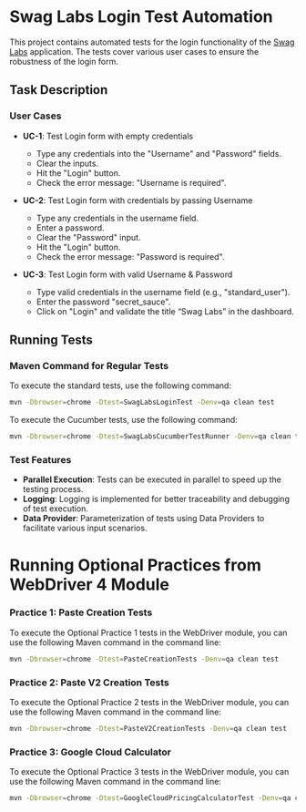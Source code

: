 # Swag Labs Login Test Automation
This project contains automated tests for the login functionality of the [Swag Labs](https://www.saucedemo.com/) application. The tests cover various user cases to ensure the robustness of the login form.
## Task Description
### User Cases
- **UC-1**: Test Login form with empty credentials
  - Type any credentials into the "Username" and "Password" fields.
  - Clear the inputs.
  - Hit the "Login" button.
  - Check the error message: "Username is required".

- **UC-2**: Test Login form with credentials by passing Username
  - Type any credentials in the username field.
  - Enter a password.
  - Clear the "Password" input.
  - Hit the "Login" button.
  - Check the error message: "Password is required".

- **UC-3**: Test Login form with valid Username & Password
  - Type valid credentials in the username field (e.g., "standard_user").
  - Enter the password "secret_sauce".
  - Click on "Login" and validate the title “Swag Labs” in the dashboard.

## Running Tests
### Maven Command for Regular Tests
To execute the standard tests, use the following command:
```bash
mvn -Dbrowser=chrome -Dtest=SwagLabsLoginTest -Denv=qa clean test
```
To execute the Cucumber tests, use the following command:
```bash
mvn -Dbrowser=chrome -Dtest=SwagLabsCucumberTestRunner -Denv=qa clean test
```

### Test Features
- **Parallel Execution**: Tests can be executed in parallel to speed up the testing process.
- **Logging**: Logging is implemented for better traceability and debugging of test execution.
- **Data Provider**: Parameterization of tests using Data Providers to facilitate various input scenarios.

# Running Optional Practices from WebDriver 4 Module
### Practice 1: Paste Creation Tests
To execute the Optional Practice 1 tests in the WebDriver module, you can use the following Maven command in the command line:

```bash
mvn -Dbrowser=chrome -Dtest=PasteCreationTests -Denv=qa clean test
```
### Practice 2: Paste V2 Creation Tests
To execute the Optional Practice 2 tests in the WebDriver module, you can use the following Maven command in the command line:

```bash
mvn -Dbrowser=chrome -Dtest=PasteV2CreationTests -Denv=qa clean test
```
### Practice 3: Google Cloud Calculator
To execute the Optional Practice 3 tests in the WebDriver module, you can use the following Maven command in the command line:

```bash
mvn -Dbrowser=chrome -Dtest=GoogleCloudPricingCalculatorTest -Denv=qa clean test
```
